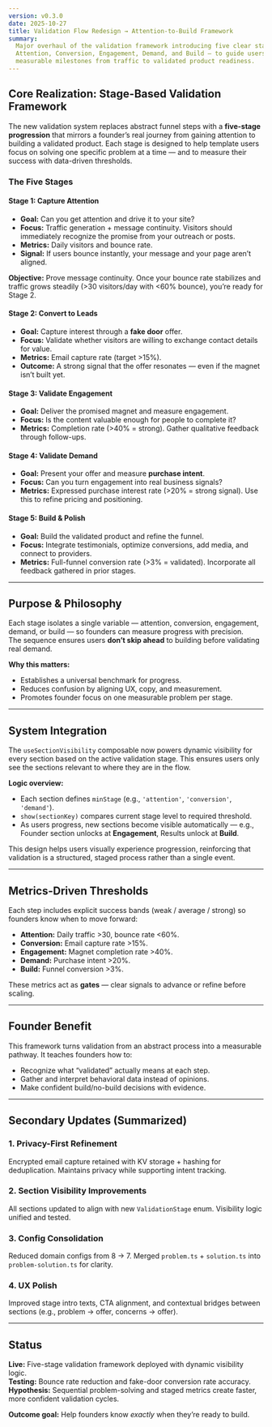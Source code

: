 ```yaml
---
version: v0.3.0
date: 2025-10-27
title: Validation Flow Redesign → Attention-to-Build Framework
summary:
  Major overhaul of the validation framework introducing five clear stages —
  Attention, Conversion, Engagement, Demand, and Build — to guide users through
  measurable milestones from traffic to validated product readiness.
---
```


## Core Realization: Stage-Based Validation Framework

The new validation system replaces abstract funnel steps with a **five-stage
progression** that mirrors a founder’s real journey from gaining attention to
building a validated product. Each stage is designed to help template users
focus on solving one specific problem at a time — and to measure their success
with data-driven thresholds.

### The Five Stages

#### **Stage 1: Capture Attention**

- **Goal:** Can you get attention and drive it to your site?
- **Focus:** Traffic generation + message continuity. Visitors should
  immediately recognize the promise from your outreach or posts.
- **Metrics:** Daily visitors and bounce rate.
- **Signal:** If users bounce instantly, your message and your page aren’t
  aligned.

**Objective:** Prove message continuity. Once your bounce rate stabilizes and
traffic grows steadily (>30 visitors/day with <60% bounce), you’re ready for
Stage 2.

#### **Stage 2: Convert to Leads**

- **Goal:** Capture interest through a **fake door** offer.
- **Focus:** Validate whether visitors are willing to exchange contact details
  for value.
- **Metrics:** Email capture rate (target >15%).
- **Outcome:** A strong signal that the offer resonates — even if the magnet
  isn’t built yet.

#### **Stage 3: Validate Engagement**

- **Goal:** Deliver the promised magnet and measure engagement.
- **Focus:** Is the content valuable enough for people to complete it?
- **Metrics:** Completion rate (>40% = strong). Gather qualitative feedback
  through follow-ups.

#### **Stage 4: Validate Demand**

- **Goal:** Present your offer and measure **purchase intent**.
- **Focus:** Can you turn engagement into real business signals?
- **Metrics:** Expressed purchase interest rate (>20% = strong signal). Use this
  to refine pricing and positioning.

#### **Stage 5: Build & Polish**

- **Goal:** Build the validated product and refine the funnel.
- **Focus:** Integrate testimonials, optimize conversions, add media, and
  connect to providers.
- **Metrics:** Full-funnel conversion rate (>3% = validated). Incorporate all
  feedback gathered in prior stages.

---

## Purpose & Philosophy

Each stage isolates a single variable — attention, conversion, engagement,
demand, or build — so founders can measure progress with precision.  
The sequence ensures users **don’t skip ahead** to building before validating
real demand.

**Why this matters:**

- Establishes a universal benchmark for progress.
- Reduces confusion by aligning UX, copy, and measurement.
- Promotes founder focus on one measurable problem per stage.

---

## System Integration

The `useSectionVisibility` composable now powers dynamic visibility for every
section based on the active validation stage. This ensures users only see the
sections relevant to where they are in the flow.

**Logic overview:**

- Each section defines `minStage` (e.g., `'attention'`, `'conversion'`,
  `'demand'`).
- `show(sectionKey)` compares current stage level to required threshold.
- As users progress, new sections become visible automatically — e.g., Founder
  section unlocks at **Engagement**, Results unlock at **Build**.

This design helps users visually experience progression, reinforcing that
validation is a structured, staged process rather than a single event.

---

## Metrics-Driven Thresholds

Each step includes explicit success bands (weak / average / strong) so founders
know when to move forward:

- **Attention:** Daily traffic >30, bounce rate <60%.
- **Conversion:** Email capture rate >15%.
- **Engagement:** Magnet completion rate >40%.
- **Demand:** Purchase intent >20%.
- **Build:** Funnel conversion >3%.

These metrics act as **gates** — clear signals to advance or refine before
scaling.

---

## Founder Benefit

This framework turns validation from an abstract process into a measurable
pathway. It teaches founders how to:

- Recognize what “validated” actually means at each step.
- Gather and interpret behavioral data instead of opinions.
- Make confident build/no-build decisions with evidence.

---

## Secondary Updates (Summarized)

### 1. **Privacy-First Refinement**

Encrypted email capture retained with KV storage + hashing for deduplication.
Maintains privacy while supporting intent tracking.

### 2. **Section Visibility Improvements**

All sections updated to align with new `ValidationStage` enum. Visibility logic
unified and tested.

### 3. **Config Consolidation**

Reduced domain configs from 8 → 7. Merged `problem.ts` + `solution.ts` into
`problem-solution.ts` for clarity.

### 4. **UX Polish**

Improved stage intro texts, CTA alignment, and contextual bridges between
sections (e.g., problem → offer, concerns → offer).

---

## Status

**Live:** Five-stage validation framework deployed with dynamic visibility
logic.  
**Testing:** Bounce rate reduction and fake-door conversion rate accuracy.  
**Hypothesis:** Sequential problem-solving and staged metrics create faster,
more confident validation cycles.

**Outcome goal:** Help founders know _exactly_ when they’re ready to build.
